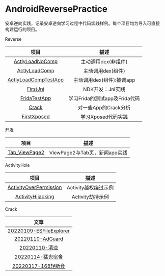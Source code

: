 # AndroidReversePractice
安卓逆向实践，记录安卓逆向学习过程中代码实践样例。每个项目均为导入可直接构建运行的项目。



Reverse

|                             项目                             |             描述              |
| :----------------------------------------------------------: | :---------------------------: |
| [ActlyLoadNoComp](https://github.com/Forgo7ten/AndroidReversePractice/tree/main/ActlyLoadNoComp) |      主动调用dex(非组件)      |
| [ActlyLoadComp](https://github.com/Forgo7ten/AndroidReversePractice/tree/main/ActlyLoadComp) |       主动调用dex(组件)       |
| [ActlyLoadCompTestApp](https://github.com/Forgo7ten/AndroidReversePractice/tree/main/ActlyLoadCompTestApp) |   主动调用dex(组件):被调app   |
| [FirstJni](https://github.com/Forgo7ten/AndroidReversePractice/tree/main/FirstJni) |       NDK开发：Jni实践        |
| [FridaTestApp](https://github.com/Forgo7ten/AndroidReversePractice/tree/main/FridaTestApp) | 学习Frida的测试app及Frida代码 |
| [Crack](https://github.com/Forgo7ten/AndroidReversePractice/tree/main/Crack) |     对一些App的Crack分析      |
| [FirstXposed](https://github.com/Forgo7ten/AndroidReversePractice/tree/main/FirstXposed) |      学习Xposed代码实践       |



开发

|                             项目                             |             描述              |
| :----------------------------------------------------------: | :---------------------------: |
| [Tab_ViewPage2](https://github.com/Forgo7ten/AndroidReversePractice/tree/main/Tab_ViewPage2) | ViewPage2与Tab页，新闻app实践 |



ActivityHole

|                             项目                             |         描述         |
| :----------------------------------------------------------: | :------------------: |
| [ActivityOverPermission](https://github.com/Forgo7ten/AndroidReversePractice/tree/main/ActivityOverPermission) | Activity越权绕过示例 |
| [ActivityHijacking](https://github.com/Forgo7ten/AndroidReversePractice/tree/main/ActivityHijacking) |   Activity劫持示例   |



Crack

|                             文章                             |
| :----------------------------------------------------------: |
| [20220109-ESFileExplorer](https://github.com/Forgo7ten/AndroidReversePractice/blob/main/Crack/20220109-ESFileExplorer.md) |
| [20220110-AdGuard](https://github.com/Forgo7ten/AndroidReversePractice/blob/main/Crack/20220110-AdGuard.md) |
| [20220110-清浊](https://github.com/Forgo7ten/AndroidReversePractice/blob/main/Crack/20220110-清浊.md) |
| [20220114-猛鬼宿舍](https://github.com/Forgo7ten/AndroidReversePractice/blob/main/Crack/20220114-猛鬼宿舍.md) |
| [20220317-168轻断食](https://github.com/Forgo7ten/AndroidReversePractice/blob/main/Crack/20220317-168轻断食.md) |

